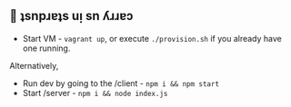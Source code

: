 ## 💫 ʇsnpɹɐʇs uᴉ sn ʎɹɹɐɔ

* Start VM - `vagrant up`, or execute `./provision.sh` if you already have one running.

Alternatively,

* Run dev by going to the /client - `npm i && npm start`
* Start /server - `npm i && node index.js`